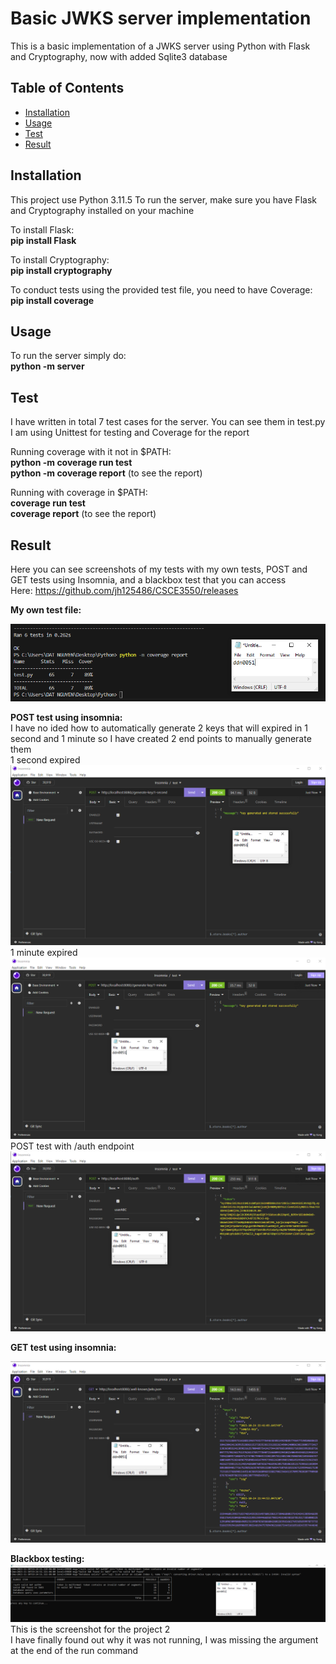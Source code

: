 # Basic JWKS server implementation

This is a basic implementation of a JWKS server using Python with Flask and Cryptography, now with added Sqlite3 database

## Table of Contents

- [Installation](#installation)
- [Usage](#usage)
- [Test](#test)
- [Result](#result)

## Installation

This project use Python 3.11.5
To run the server, make sure you have Flask and Cryptography installed on your machine

To install Flask:<br>
**pip install Flask**

To install Cryptography:<br>
**pip install cryptography**

To conduct tests using the provided test file, you need to have Coverage:<br>
**pip install coverage**

## Usage

To run the server simply do:<br>
**python -m server**

## Test

I have written in total 7 test cases for the server. You can see them in test.py
I am using Unittest for testing and Coverage for the report

Running coverage with it not in $PATH:<br>
**python -m coverage run test**<br>
**python -m coverage report** (to see the report)<br>

Running with coverage in $PATH:<br>
**coverage run test**<br>
**coverage report** (to see the report)<br>

## Result

Here you can see screenshots of my tests with my own tests, POST and GET tests using Insomnia, and a blackbox test that you can access<br>
Here: https://github.com/jh125486/CSCE3550/releases

**My own test file:**<br>

![Test case images](./screenshots/coverage_report_sq3.PNG)

**POST test using insomnia:**<br>
I have no ided how to automatically generate 2 keys that will expired in 1 second and 1 minute so I have created 2 end points to manually generate them <br>
1 second expired <br>
![POST test images 1 second](./screenshots/1_second_expire_key.PNG)
1 minute expired <br>
![POST test images 1 minute](./screenshots/1_minute_expire_key.PNG)
POST test with /auth endpoint <br>
![POST test images sqlite](./screenshots/POST_test_sqlite.PNG)

**GET test using insomnia:**<br>

![GET test images](./screenshots/GET_test_sglite.PNG)

**Blackbox testing:**<br>
![Gradebot test images](./screenshots/Project2_gradebot_test.PNG)
This is the screenshot for the project 2 <br>
I have finally found out why it was not running, I was missing the argument at the end of the run command<br>

